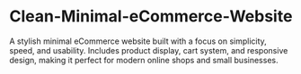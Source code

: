 # Clean-Minimal-eCommerce-Website
A stylish minimal eCommerce website built with a focus on simplicity, speed, and usability. Includes product display, cart system, and responsive design, making it perfect for modern online shops and small businesses.
